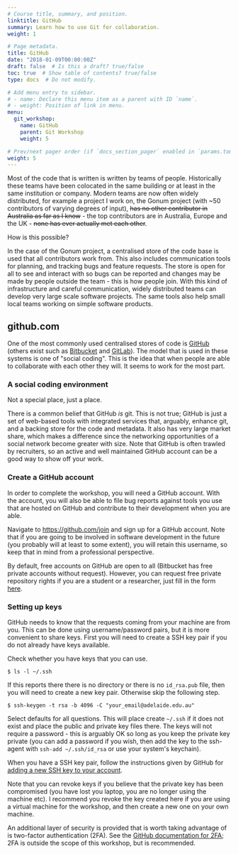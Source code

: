 ```yaml
---
# Course title, summary, and position.
linktitle: GitHub
summary: Learn how to use Git for collaboration.
weight: 1

# Page metadata.
title: GitHub
date: "2018-01-09T00:00:00Z"
draft: false  # Is this a draft? true/false
toc: true  # Show table of contents? true/false
type: docs  # Do not modify.

# Add menu entry to sidebar.
# - name: Declare this menu item as a parent with ID `name`.
# - weight: Position of link in menu.
menu:
  git_workshop:
    name: GitHub
    parent: Git Workshop
    weight: 5

# Prev/next pager order (if `docs_section_pager` enabled in `params.toml`)
weight: 5
---
```


Most of the code that is written is written by teams of people.
Historically these teams have been colocated in the same building or at least in the same institution or company.
Modern teams are now often widely distributed, for example a project I work on, the Gonum project (with ~50 contributors of varying degrees of input), ~~has no other contributor in Australia as far as I know~~ -
the top contributors are in Australia, Europe and the UK - ~~none has ever actually met each other~~.

How is this possible?

In the case of the Gonum project, a centralised store of the code base is used that all contributors work from.
This also includes communication tools for planning, and tracking bugs and feature requests.
The store is open for all to see and interact with so bugs can be reported and changes may be made by people outside the team - this is how people join.
With this kind of infrastructure and careful communication, widely distributed teams can develop very large scale software projects.
The same tools also help small local teams working on simple software products.

## github.com

One of the most commonly used centralised stores of code is [GitHub](https://github.com) (others exist such as [Bitbucket](https://bitbucket.org) and [GitLab](https://gitlab.com)).
The model that is used in these systems is one of "social coding".
This is the idea that when people are able to collaborate with each other they will.
It seems to work for the most part.

### A social coding environment

Not a special place, just a place.

There is a common belief that GitHub *is* git.
This is not true; GitHub is just a set of web-based tools with integrated services that, arguably, enhance git, and a backing store for the code and metadata.
It also has very large market share, which makes a difference since the networking opportunities of a social network become greater with size.
Note that GitHub is often trawled by recruiters, so an active and well maintained GitHub account can be a good way to show off your work.

### Create a GitHub account

In order to complete the workshop, you will need a GitHub account.
With the account, you will also be able to file bug reports against tools you use that are hosted on GitHub and contribute to their development when you are able.

Navigate to https://github.com/join and sign up for a GitHub account.
Note that if you are going to be involved in software development in the future (you probably will at least to some extent), you will retain this username, so keep that in mind from a professional perspective.

By default, free accounts on GitHub are open to all (Bitbucket has free private accounts without request).
However, you can request free private repository rights if you are a student or a researcher, just fill in the form [here](https://education.github.com/discount_requests/new).

### Setting up keys

GitHub needs to know that the requests coming from your machine are from you.
This can be done using username/password pairs, but it is more convenient to share keys.
First you will need to create a SSH key pair if you do not already have keys available.

Check whether you have keys that you can use.

```
$ ls -l ~/.ssh
```

If this reports there there is no directory or there is no `id_rsa.pub` file, then you will need to create a new key pair.
Otherwise skip the following step.

```
$ ssh-keygen -t rsa -b 4096 -C "your_email@adelaide.edu.au"
```

Select defaults for all questions.
This will place create `~/.ssh` if it does not exist and place the public and private key files there.
The keys will not require a password - this is arguably OK so long as you keep the private key private (you can add a password if you wish, then add the key to the ssh-agent with `ssh-add ~/.ssh/id_rsa` or use your system's keychain).

When you have a SSH key pair, follow the instructions given by GitHub for [adding a new SSH key to your account](https://help.github.com/articles/adding-a-new-ssh-key-to-your-github-account/).

Note that you can revoke keys if you believe that the private key has been compromised (you have lost you laptop, you are no longer using the machine etc).
I recommend you revoke the key created here if you are using a virtual machine for the workshop, and then create a new one on your own machine.

An additional layer of security is provided that is worth taking advantage of is two-factor authentication (2FA).
See the [GitHub documentation for 2FA](https://help.github.com/articles/securing-your-account-with-two-factor-authentication-2fa/); 2FA is outside the scope of this workshop, but is recommended.
